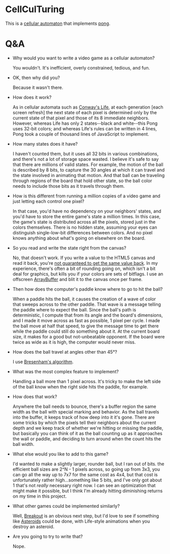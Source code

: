 # CellCulTuring
This is a [cellular automaton](https://en.wikipedia.org/wiki/Cellular_automaton) that
implements [pong](https://en.wikipedia.org/wiki/Pong).

# Q&A
* Why would you want to write a video game as a cellular automaton?

   You wouldn't.  It's inefficient, overly constrained, tedious, and fun.
   
* OK, then why did you?

   Because it wasn't there.
   
* How does it work?

   As in cellular automata such as [Conway's Life](https://en.wikipedia.org/wiki/Conway%27s_Game_of_Life), at each generation [each screen refresh] the next state of each pixel is determined only by the current state of that pixel and those of its 8 immediate neighbors.  However, whereas Life has only 2 states--black and white--this Pong uses 32-bit colors; and whereas Life's rules can be written in 4 lines, Pong took a couple of thousand lines of JavaScript to implement.

* How many states does it have?

   I haven't counted them, but it uses all 32 bits in various combinations, and there's not a lot of storage space wasted.  I believe it's safe to say that there are millions of valid states.  For example, the motion of the ball is described by 8 bits, to capture the 30 angles at which it can travel and the state involved in animating that motion.  And that ball can be traveling through regions of the board that hold other state, so the ball color needs to include those bits as it travels through them.

* How is this different from running a million copies of a video game and just letting each control one pixel?

  In that case, you'd have no dependency on your neighbors' states, and you'd have to store the entire game's state a million times.  In this case, the game's state is distributed across all the pixels, stored just in the colors themselves.  There is no hidden state, assuming your eyes can distinguish single-low-bit differences between colors.  And no pixel knows anything about what's going on elsewhere on the board.

* So you read and write the state right from the canvas?

  No, that doesn't work.  If you write a value to the HTML5 canvas and read it back, you're [not guaranteed to get the same value back](https://stackoverflow.com/questions/23497925/how-can-i-stop-the-alpha-premultiplication-with-canvas-imagedata/23501676#23501676).  In my experience, there's often a bit of rounding going on, which isn't a bit deal for graphics, but kills you if your colors are sets of bitflags.  I use an offscreen [ArrayBuffer](https://developer.mozilla.org/en-US/docs/Web/JavaScript/Reference/Global_Objects/ArrayBuffer) and blit it to the canvas once per frame.
  
* Then how does the computer's paddle know where to go to hit the ball?

  When a paddle hits the ball, it causes the creation of a wave of color that sweeps across to the other paddle.  That wave is a message telling the paddle where to expect the ball.  Since the ball's path is deterministic, I compute that from its angle and the board's dimensions, and I made it move across as fast as possible, 1 pixel per cycle.  I made the ball move at half that speed, to give the message time to get there while the paddle could still do something about it.  At the current board size, it makes for a good but not-unbeatable opponent.  If the board were twice as wide as it is high, the computer would never miss.
  
* How does the ball travel at angles other than 45°?
 
  I use [Bresenham's algorithm](https://en.wikipedia.org/wiki/Bresenham%27s_line_algorithm).

* What was the most complex feature to implement?

  Handling a ball more than 1 pixel across.  It's tricky to make the left side of the ball know when the right side hits the paddle, for example.

* How does that work?

  Anywhere the ball needs to bounce, there's a buffer region the same width as the ball with special marking and behavior.  As the ball travels into the buffer, it keeps track of how deep into it it's gone.  There are some tricks by which the pixels tell their neighbors about the current depth and we keep track of whether we're hitting or missing the paddle, but basically you can think of it as the ball counting up as it approaches the wall or paddle, and deciding to turn around when the count hits the ball width.

* What else would you like to add to this game?

  I'd wanted to make a slightly larger, rounder ball, but I ran out of bits.  the efficient ball sizes are 2^N - 1 pixels across, so going up from 3x3, you can go all the way up to 7x7 for the same cost as 4x4, but that cost is unfortunately rather high...something like 5 bits, and I've only got about 1 that's not *really* necessary right now.  I can see an optimization that might make it possible, but I think I'm already hitting diminishing returns on my time in this project.

* What other games could be implemented similarly?

   Well, [Breakout](https://en.wikipedia.org/wiki/Breakout_(video_game)) is an obvious next step, but I'd love to see if something like [Asteroids](https://en.wikipedia.org/wiki/Asteroids_(video_game)) could be done, with Life-style animations when you destroy an asteroid.

* Are you going to try to write that?

  Nope.
<!--stackedit_data:
eyJoaXN0b3J5IjpbLTIxMjM0ODU3ODgsLTY2NzE3OTYzN119
-->